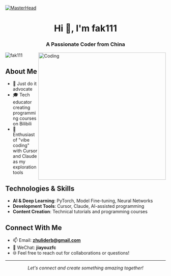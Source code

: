 [![MasterHead](https://visme.co/blog/wp-content/uploads/2019/10/animated-presentation-software-header.gif)](https://github.com/fak111)

<h1 align="center">Hi 👋, I'm fak111</h1>
<h3 align="center">A Passionate Coder from China</h3>

<img align="right" alt="Coding" width="400" src="https://miro.medium.com/max/680/0*7Q3yvSIv_t0ioJ-Z.gif"/>

<p align="left"> 
  <img src="https://komarev.com/ghpvc/?username=fak111&label=Profile%20views&color=0e75b6&style=flat" alt="fak111" /> 
</p>

## About Me
- 🧠 Just do it advocate
- 🎓 Tech educator creating programming courses on Bilibili
- 🚀 Enthusiast of "vibe coding" with Cursor and Claude as my exploration tools

## Technologies & Skills
- **AI & Deep Learning**: PyTorch, Model Fine-tuning, Neural Networks
- **Development Tools**: Cursor, Claude, AI-assisted programming
- **Content Creation**: Technical tutorials and programming courses

## Connect With Me
- 📫 Email: **zhuliderb@gmail.com**
- 💬 WeChat: **jiayouzfc**
- 🌐 Feel free to reach out for collaborations or questions!

---

<p align="center">
  <i>Let's connect and create something amazing together!</i>
</p>
